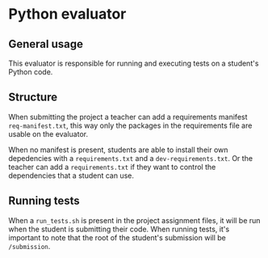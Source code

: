 # Python evaluator
## General usage
This evaluator is responsible for running and executing tests on a student's Python code.

## Structure
When submitting the project a teacher can add a requirements manifest `req-manifest.txt`, this way only the packages in the requirements file are usable on the evaluator.

When no manifest is present, students are able to install their own depedencies with a `requirements.txt` and a `dev-requirements.txt`.
Or the teacher can add a `requirements.txt` if they want to control the dependencies that a student can use.

## Running tests
When a `run_tests.sh` is present in the project assignment files, it will be run when the student is submitting their code.
When running tests, it's important to note that the root of the student's submission will be `/submission`.
